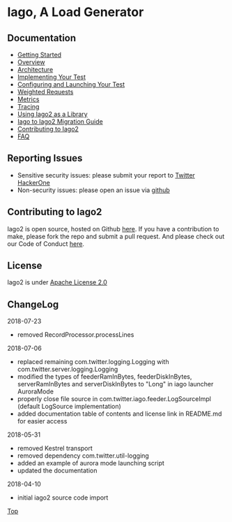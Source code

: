 <a name="Top"></a>

# Iago, A Load Generator

## Documentation

* <a href="https://github.com/twitter/iago2/blob/master/docs/quick_start.rst">Getting Started</a>
* <a href="https://github.com/twitter/iago2/blob/master/docs/overview.rst">Overview</a>
* <a href="https://github.com/twitter/iago2/blob/master/docs/architecture.rst">Architecture</a>
* <a href="https://github.com/twitter/iago2/blob/master/docs/implementing_tests.rst">Implementing Your Test</a>
* <a href="https://github.com/twitter/iago2/blob/master/docs/configuring_tests.rst">Configuring and Launching Your Test</a>
* <a href="https://github.com/twitter/iago2/blob/master/docs/weighted_requests.rst">Weighted Requests</a>
* <a href="https://github.com/twitter/iago2/blob/master/docs/metrics.rst">Metrics</a>
* <a href="https://github.com/twitter/iago2/blob/master/docs/tracing.rst">Tracing</a>
* <a href="https://github.com/twitter/iago2/blob/master/docs/using_iago_library.rst">Using Iago2 as a Library</a>
* <a href="https://github.com/twitter/iago2/blob/master/docs/migration.rst">Iago to Iago2 Migration Guide</a>
* <a href="https://github.com/twitter/iago2/blob/master/docs/contributing.rst">Contributing to Iago2</a>
* <a href="https://github.com/twitter/iago2/blob/master/docs/faq.rst">FAQ</a>

## Reporting Issues

* Sensitive security issues: please submit your report to <a href="https://hackerone.com/twitter">Twitter HackerOne</a>
* Non-security issues: please open an issue via <a href="https://github.com/twitter/iago2/issues">github</a>

## Contributing to Iago2

Iago2 is open source, hosted on Github <a href="https://github.com/twitter/iago2">here</a>.
If you have a contribution to make, please fork the repo and submit a pull request.
And please check out our Code of Conduct <a href="https://github.com/twitter/code-of-conduct/blob/master/code-of-conduct.md">here</a>.

## License

Iago2 is under <a href="https://github.com/twitter/iago2/blob/master/LICENSE">Apache License 2.0</a>

## ChangeLog

2018-07-23

* removed RecordProcessor.processLines

2018-07-06

* replaced remaining com.twitter.logging.Logging with com.twitter.server.logging.Logging
* modified the types of feederRamInBytes, feederDiskInBytes, serverRamInBytes and serverDiskInBytes to "Long" in iago launcher AuroraMode
* properly close file source in com.twitter.iago.feeder.LogSourceImpl (default LogSource implementation)
* added documentation table of contents and license link in README.md for easier access

2018-05-31

* removed Kestrel transport
* removed dependency com.twitter.util-logging
* added an example of aurora mode launching script
* updated the documentation

2018-04-10

* initial iago2 source code import

[Top](#Top)
